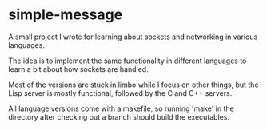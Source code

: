 # simple-message
A small project I wrote for learning about sockets and networking in various languages.

The idea is to implement the same functionality in different languages to learn a bit about how sockets are handled.

Most of the versions are stuck in limbo while I focus on other things, but the Lisp server is mostly functional, followed by the C and C++ servers.

All language versions come with a makefile, so running 'make' in the directory after checking out a branch should build the executables.